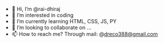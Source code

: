- 👋 Hi, I’m @rai-dhiraj
- 👀 I’m interested in coding
- 🌱 I’m currently learning HTML, CSS, JS, PY
- 💞️ I’m looking to collaborate on ...
- 📫 How to reach me? Through mail: @dreco388@gmail.com

<!---
rai-dhiraj/rai-dhiraj is a ✨ special ✨ repository because its `README.md` (this file) appears on your GitHub profile.
You can click the Preview link to take a look at your changes.
--->
